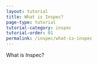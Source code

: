 ```yaml
---
layout: tutorial
title: What is Inspec?
page-type: tutorial
tutorial-category: inspec
tutorial-order: 01
permalink: /inspec/what-is-inspec
---
```


What is Inspec?
